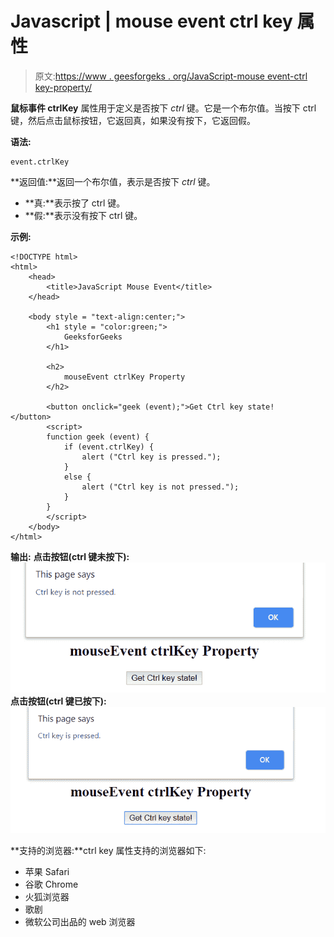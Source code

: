 # Javascript | mouse event ctrl key 属性

> 原文:[https://www . geesforgeks . org/JavaScript-mouse event-ctrl key-property/](https://www.geeksforgeeks.org/javascript-mouseevent-ctrlkey-property/)

**鼠标事件 ctrlKey** 属性用于定义是否按下 *ctrl* 键。它是一个布尔值。当按下 ctrl 键，然后点击鼠标按钮，它返回真，如果没有按下，它返回假。

**语法:**

```
event.ctrlKey
```

**返回值:**返回一个布尔值，表示是否按下 *ctrl* 键。

*   **真:**表示按了 ctrl 键。
*   **假:**表示没有按下 ctrl 键。

**示例:**

```
<!DOCTYPE html>
<html>
    <head>
        <title>JavaScript Mouse Event</title>
    </head>

    <body style = "text-align:center;">
        <h1 style = "color:green;">
            GeeksforGeeks
        </h1>

        <h2>
            mouseEvent ctrlKey Property
        </h2>

        <button onclick="geek (event);">Get Ctrl key state!</button>        
        <script>
        function geek (event) {
            if (event.ctrlKey) {
                alert ("Ctrl key is pressed.");
            }
            else {
                alert ("Ctrl key is not pressed.");
            }
        }
        </script>
    </body>
</html>
```

**输出:**
**点击按钮(ctrl 键未按下):**
![ctrlkey](img/8d14b7efb1664b455c8fc644193ace59.png)
**点击按钮(ctrl 键已按下):**
![ctrlkey](img/a96cc990e8c29ea53000605532a91892.png)

**支持的浏览器:**ctrl key 属性支持的浏览器如下:

*   苹果 Safari
*   谷歌 Chrome
*   火狐浏览器
*   歌剧
*   微软公司出品的 web 浏览器